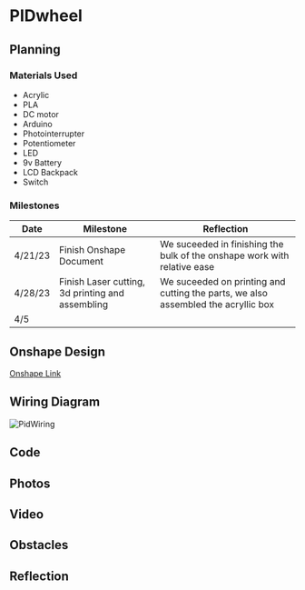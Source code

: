 # PIDwheel

## Planning

### Materials Used

+ Acrylic
+ PLA
+ DC motor
+ Arduino
+ Photointerrupter
+ Potentiometer
+ LED
+ 9v Battery
+ LCD Backpack
+ Switch

### Milestones

| Date | Milestone | Reflection |
| ------ | ------ | ------ |
| 4/21/23 | Finish Onshape Document | We suceeded in finishing the bulk of the onshape work with relative ease |
| 4/28/23 | Finish Laser cutting, 3d printing and assembling | We suceeded on printing and cutting the parts, we also assembled the acryllic box|
|4/5

## Onshape Design

[Onshape Link](https://cvilleschools.onshape.com/documents/e3e9160c74c2f05d611e2350/w/8f77f1dc3328ca2505c3c685/e/943fa50f182a6ab5cfa60442?renderMode=0&uiState=64515a94813904144c09a155)


## Wiring Diagram

![PidWiring](https://user-images.githubusercontent.com/71350243/236315095-ca4b90ab-fd54-43c9-aba5-c2049de8e78e.png)

## Code

## Photos

## Video



## Obstacles

## Reflection
